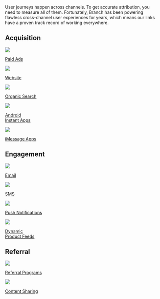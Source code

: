 User journeys happen across channels. To get accurate attribution, you need to measure all of them. Fortunately, Branch has been powering flawless cross-channel user experiences for years, which means our links have a proven track record of working everywhere.

## Acquisition
<!-- Acquisition -->
<div class="nav-wrap flex-wrap">
  <a href="/pages/deep-linked-ads/branch-universal-ads/">
    <img src="../../../_assets/img/pages/channels/paid-ads.png" />
    <p>Paid Ads</p>
  </a>
  <a href="/pages/web/branch-web-solutions/">
    <img src="../../../_assets/img/pages/channels/website.png" />
    <p>Website</p>
  </a>
  <a href="/pages/organic-search/branch-organic-search/">
    <img src="../../../_assets/img/pages/channels/organic.png" />
    <p>Organic Search</p>
  </a>
	<a href="/pages/app-to-app/android-instant-apps/">
    <img src="../../../_assets/img/pages/channels/instant-app.png" />
    <p>Android<br/>Instant Apps</p>
  </a>
	<a href="/pages/app-to-app/imessage-apps/">
    <img src="../../../_assets/img/pages/channels/imessage.png" />
    <p>iMessage Apps</p>
  </a>
</div>
<!--/ Acquisition -->

## Engagement
<!-- Engagement -->
<div class="nav-wrap flex-wrap">
  <a href="/pages/emails/universal-email/">
    <img src="../../../_assets/img/pages/channels/email.png" />
    <p>Email</p>
  </a>
	<a href="/pages/sms/vibes/">
		<img src="../../../_assets/img/pages/channels/sms.png" />
		<p>SMS</p>
	</a>
  <a href="/pages/advance/push-notifications/">
    <img src="../../../_assets/img/pages/channels/push-notifications.png" />
    <p>Push Notifications</p>
  </a>
	<a href="/pages/deep-linked-ads/dynamic-product-feeds/">
    <img src="../../../_assets/img/pages/channels/product-feed.png" />
    <p>Dynamic<br/>Product Feeds</p>
  </a>
</div>
<!--/ Engagement -->

## Referral
<!-- Referral -->
<div class="nav-wrap flex-wrap">
  <a href="/pages/viral/referrals/">
    <img src="../../../_assets/img/pages/channels/referral.png" />
    <p>Referral Programs</p>
  </a>
	<a href="/pages/viral/content-sharing/">
		<img src="../../../_assets/img/pages/channels/content-sharing.png" />
		<p>Content Sharing</p>
	</a>
</div>
<!--/ Referral -->
